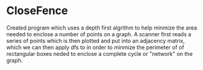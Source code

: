 # CloseFence
Created program which uses a depth first algrithm to help minmize the area needed to enclose a number of points on a graph.
A scanner first reads a series of points which is then plotted and put into an adjacency matrix, which we can then apply dfs to in order to minmize the perimeter of
of rectangular boxes neded to enclose a complete cycle or "network" on the graph.
